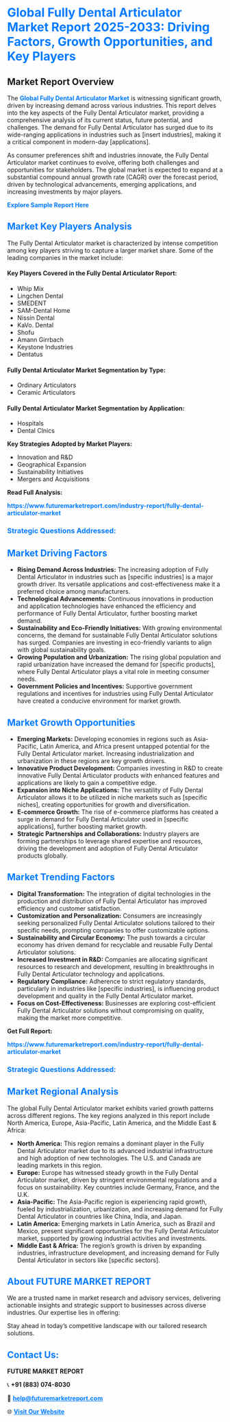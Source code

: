 <h1 style="color: #007BFF;">Global Fully Dental Articulator Market Report 2025-2033: Driving Factors, Growth Opportunities, and Key Players</h1>

<section id="overview">
<h2>Market Report Overview</h2>
<p>The <a href="https://www.futuremarketreport.com/industry-report/fully-dental-articulator-market" style="color: #007BFF; text-decoration: none;"><strong>Global Fully Dental Articulator Market</strong></a> is witnessing significant growth, driven by increasing demand across various industries. This report delves into the key aspects of the Fully Dental Articulator market, providing a comprehensive analysis of its current status, future potential, and challenges. The demand for Fully Dental Articulator has surged due to its wide-ranging applications in industries such as [insert industries], making it a critical component in modern-day [applications].</p>
<p>As consumer preferences shift and industries innovate, the Fully Dental Articulator market continues to evolve, offering both challenges and opportunities for stakeholders. The global market is expected to expand at a substantial compound annual growth rate (CAGR) over the forecast period, driven by technological advancements, emerging applications, and increasing investments by major players.</p>
</section>

<section id="overview">
<p><a href="https://www.futuremarketreport.com/request-sample/reportId=109076" style="color: #007BFF; text-decoration: none;"><strong>Explore Sample Report Here</strong></a></p>
</section>

<section id="key-players">
<h2 style="color: #007BFF;">Market Key Players Analysis</h2>
<p>The Fully Dental Articulator market is characterized by intense competition among key players striving to capture a larger market share. Some of the leading companies in the market include:</p>
<h4>Key Players Covered in the Fully Dental Articulator Report:</h4>
<ul><li>Whip Mix</li><li>Lingchen Dental</li><li>SMEDENT</li><li>SAM-Dental Home</li><li>Nissin Dental</li><li>KaVo. Dental</li><li>Shofu</li><li>Amann Girrbach</li><li>Keystone Industries</li><li>Dentatus</li></ul>
<h4>Fully Dental Articulator Market Segmentation by Type:</h4>
<ul><li>Ordinary Articulators</li><li>Ceramic Articulators</li></ul>

<h4>Fully Dental Articulator Market Segmentation by Application:</h4>
<ul><li>Hospitals</li><li>Dental Clnics</li></ul>
<p><strong>Key Strategies Adopted by Market Players:</strong></p>
<ul>
<li>Innovation and R&D</li>
<li>Geographical Expansion</li>
<li>Sustainability Initiatives</li>
<li>Mergers and Acquisitions</li>
</ul>
</section>

<section>
<p><strong>Read Full Analysis: </strong></p><a href="https://www.futuremarketreport.com/industry-report/fully-dental-articulator-market" style="color: #007BFF; text-decoration: none;"><strong>https://www.futuremarketreport.com/industry-report/fully-dental-articulator-market</strong></a>
<h3 style="color: #007BFF;">Strategic Questions Addressed:</h3>
</section>

<section id="driving-factors">
<h2 style="color: #007BFF;">Market Driving Factors</h2>
<ul>
<li><strong>Rising Demand Across Industries:</strong> The increasing adoption of Fully Dental Articulator in industries such as [specific industries] is a major growth driver. Its versatile applications and cost-effectiveness make it a preferred choice among manufacturers.</li>
<li><strong>Technological Advancements:</strong> Continuous innovations in production and application technologies have enhanced the efficiency and performance of Fully Dental Articulator, further boosting market demand.</li>
<li><strong>Sustainability and Eco-Friendly Initiatives:</strong> With growing environmental concerns, the demand for sustainable Fully Dental Articulator solutions has surged. Companies are investing in eco-friendly variants to align with global sustainability goals.</li>
<li><strong>Growing Population and Urbanization:</strong> The rising global population and rapid urbanization have increased the demand for [specific products], where Fully Dental Articulator plays a vital role in meeting consumer needs.</li>
<li><strong>Government Policies and Incentives:</strong> Supportive government regulations and incentives for industries using Fully Dental Articulator have created a conducive environment for market growth.</li>
</ul>
</section>

<section id="growth-opportunities">
<h2 style="color: #007BFF;">Market Growth Opportunities</h2>
<ul>
<li><strong>Emerging Markets:</strong> Developing economies in regions such as Asia-Pacific, Latin America, and Africa present untapped potential for the Fully Dental Articulator market. Increasing industrialization and urbanization in these regions are key growth drivers.</li>
<li><strong>Innovative Product Development:</strong> Companies investing in R&D to create innovative Fully Dental Articulator products with enhanced features and applications are likely to gain a competitive edge.</li>
<li><strong>Expansion into Niche Applications:</strong> The versatility of Fully Dental Articulator allows it to be utilized in niche markets such as [specific niches], creating opportunities for growth and diversification.</li>
<li><strong>E-commerce Growth:</strong> The rise of e-commerce platforms has created a surge in demand for Fully Dental Articulator used in [specific applications], further boosting market growth.</li>
<li><strong>Strategic Partnerships and Collaborations:</strong> Industry players are forming partnerships to leverage shared expertise and resources, driving the development and adoption of Fully Dental Articulator products globally.</li>
</ul>
</section>

<section id="trending-factors">
<h2 style="color: #007BFF;">Market Trending Factors</h2>
<ul>
<li><strong>Digital Transformation:</strong> The integration of digital technologies in the production and distribution of Fully Dental Articulator has improved efficiency and customer satisfaction.</li>
<li><strong>Customization and Personalization:</strong> Consumers are increasingly seeking personalized Fully Dental Articulator solutions tailored to their specific needs, prompting companies to offer customizable options.</li>
<li><strong>Sustainability and Circular Economy:</strong> The push towards a circular economy has driven demand for recyclable and reusable Fully Dental Articulator solutions.</li>
<li><strong>Increased Investment in R&D:</strong> Companies are allocating significant resources to research and development, resulting in breakthroughs in Fully Dental Articulator technology and applications.</li>
<li><strong>Regulatory Compliance:</strong> Adherence to strict regulatory standards, particularly in industries like [specific industries], is influencing product development and quality in the Fully Dental Articulator market.</li>
<li><strong>Focus on Cost-Effectiveness:</strong> Businesses are exploring cost-efficient Fully Dental Articulator solutions without compromising on quality, making the market more competitive.</li>
</ul>
</section>

<section>
<p><strong>Get Full Report: </strong></p><a href="https://www.futuremarketreport.com/industry-report/fully-dental-articulator-market" style="color: #007BFF; text-decoration: none;"><strong>https://www.futuremarketreport.com/industry-report/fully-dental-articulator-market</strong></a>
<h3 style="color: #007BFF;">Strategic Questions Addressed:</h3>
</section>


<section id="regional-analysis">
<h2 style="color: #007BFF;">Market Regional Analysis</h2>
<p>The global Fully Dental Articulator market exhibits varied growth patterns across different regions. The key regions analyzed in this report include North America, Europe, Asia-Pacific, Latin America, and the Middle East & Africa:</p>
<ul>
<li><strong>North America:</strong> This region remains a dominant player in the Fully Dental Articulator market due to its advanced industrial infrastructure and high adoption of new technologies. The U.S. and Canada are leading markets in this region.</li>
<li><strong>Europe:</strong> Europe has witnessed steady growth in the Fully Dental Articulator market, driven by stringent environmental regulations and a focus on sustainability. Key countries include Germany, France, and the U.K.</li>
<li><strong>Asia-Pacific:</strong> The Asia-Pacific region is experiencing rapid growth, fueled by industrialization, urbanization, and increasing demand for Fully Dental Articulator in countries like China, India, and Japan.</li>
<li><strong>Latin America:</strong> Emerging markets in Latin America, such as Brazil and Mexico, present significant opportunities for the Fully Dental Articulator market, supported by growing industrial activities and investments.</li>
<li><strong>Middle East & Africa:</strong> The region’s growth is driven by expanding industries, infrastructure development, and increasing demand for Fully Dental Articulator in sectors like [specific sectors].</li>
</ul>
</section>

<footer>
<h2 style="color: #007BFF;">About FUTURE MARKET REPORT</h2>
<p>We are a trusted name in market research and advisory services, delivering actionable insights and strategic support to businesses across diverse industries. Our expertise lies in offering:</p>

<p>Stay ahead in today’s competitive landscape with our tailored research solutions.</p>

<h2 style="color: #007BFF;">Contact Us:</h2>
<p><strong>FUTURE MARKET REPORT</strong></p>
<p>📞 <strong>+91 (883) 074-8030</strong></p>
<p>📧 <strong><a href="mailto:help@futuremarketreport.com" style="color: #007BFF;">help@futuremarketreport.com</a></strong></p>
<p>🌐 <strong><a href="https://www.futuremarketreport.com/" style="color: #007BFF;">Visit Our Website</a></strong></p>
</footer>